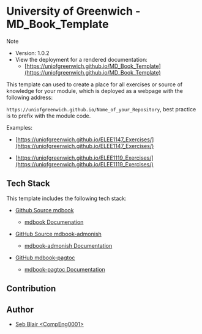 # University of Greenwich - MD_Book_Template

> [!NOTE]
> - Version: 1.0.2
> - View the deployment for a rendered documentation:
>   - [https://uniofgreenwich.github.io/MD_Book_Template](https://uniofgreenwich.github.io/MD_Book_Template)

This template can used to create a place for all exercises or source of knowledge for your module, which is deployed as a webpage with the following address:

`https://uniofgreenwich.github.io/Name_of_your_Repository`, best practice is to prefix with the module code.

Examples: 
    
- [https://uniofgreenwich.github.io/ELEE1147_Exercises/](https://uniofgreenwich.github.io/ELEE1147_Exercises/)

- [https://uniofgreenwich.github.io/ELEE1119_Exercises/](https://uniofgreenwich.github.io/ELEE1119_Exercises/)

## Tech Stack

This template includes the following tech stack:

- [Github Source mdbook](https://github.com/rust-lang/mdBook)
  - [mdbook Documenation](https://rust-lang.github.io/mdBook/)

- [GitHub Source mdbook-admonish](https://github.com/tommilligan/mdbook-admonish)
  - [mdbook-admonish Documentation](https://tommilligan.github.io/mdbook-admonish/)
  
- [GitHub mdbook-pagtoc](https://github.com/slowsage/mdbook-pagetoc)
  - [mdbook-pagtoc Documentation](https://jorel.dev/mdBook-pagetoc/)


## Contribution


## Author

- [Seb Blair \<CompEng0001\>](https://github.com/CompEng0001)
